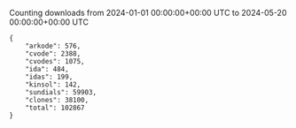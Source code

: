 
Counting downloads from 2024-01-01 00:00:00+00:00 UTC to 2024-05-20 00:00:00+00:00 UTC

```
{
    "arkode": 576,
    "cvode": 2388,
    "cvodes": 1075,
    "ida": 484,
    "idas": 199,
    "kinsol": 142,
    "sundials": 59903,
    "clones": 38100,
    "total": 102867
}
```
